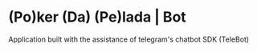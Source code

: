 # (Po)ker (Da) (Pe)lada | Bot

  Application built with the assistance of telegram's chatbot SDK (TeleBot)
